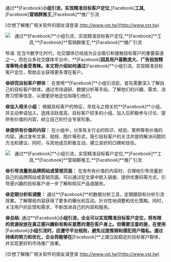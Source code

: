 通过**[Facebook]**小组引流，实现精准目标客户定位,**[Facebook]**工具,**[Facebook]**营销群推王,**[Facebook]**推广引流

[😍想了解推广相关软件的朋友请登录 http://www.vst.tw](http://www.vst.tw)

 <center><img src="https://vst.tw/MP4/tuiguang/png/8.png" alt="通过**[Facebook]**小组引流，实现精准目标客户定位,**[Facebook]**工具,**[Facebook]**营销群推王,**[Facebook]**推广引流"></center>

导语: 在当今数字化时代，社交媒体已经成为企业吸引和接触目标客户的重要渠道之一。而在众多社交媒体平台中，**[Facebook]**因其用户基数庞大、广告投放精准等特点备受青睐。本文将介绍如何通过**[Facebook]**小组引流，实现精准目标客户定位，帮助企业获得更多潜在客户。

**😄研究目标客户群体：**
在使用**[Facebook]**小组引流前，首先需要深入了解自己的目标客户群体。通过市场调研、数据分析等手段，了解他们的兴趣、需求、消费习惯等信息，以便更好地定位和吸引他们。

**😄加入相关小组：**
根据目标客户的特征，寻找与之相关的**[Facebook]**小组，并主动申请加入。选择活跃度高、目标客户较多的小组，加入后积极参与讨论、提供有价值的内容，树立自己的行业专家形象。

**😄提供有价值的内容：**
在小组中，分享有关行业的知识、经验、案例等有价值的内容。通过发布文章、视频、图片等形式，吸引目标客户的关注并提供解决问题的方法和建议。同时，与其他成员积极互动，建立良好的口碑和信任。

 <center><img src="https://vst.tw/MP4/tuiguang/png/7.png" alt="通过**[Facebook]**小组引流，实现精准目标客户定位,**[Facebook]**工具,**[Facebook]**营销群推王,**[Facebook]**推广引流"></center>

**😄引导流量到品牌网站或营销页面：**
在发布有价值的内容时，合理地引导流量到自己的品牌网站或营销页面。可以通过在文章中嵌入链接、提供优惠码等方式，引导感兴趣的目标客户进一步了解和购买产品或服务。

**😄定期分析和调整：**
通过**[Facebook]**的数据分析工具，定期跟踪和分析引流效果。了解哪些内容获得了更多的曝光和互动，针对性地调整和优化策略。同时，关注用户的反馈和需求，不断改进自己的内容和服务。

**😄总结:**
通过**[Facebook]**小组引流，企业可以实现精准目标客户定位，将有限的资源投放在真正感兴趣和有购买意愿的潜在客户身上。但需要注意的是，在使用**[Facebook]**小组引流时，应遵守平台规则，避免过度推销和侵犯用户隐私。通过持续的努力和优化，企业将能够在**[Facebook]**上建立起稳定的目标客户群体，并实现更好的市场推广效果。

[😍想了解推广相关软件的朋友请登录 http://www.vst.tw](http://www.vst.tw)



